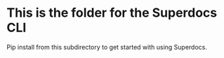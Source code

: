 # This is the folder for the Superdocs CLI

Pip install from this subdirectory to get started with using Superdocs.